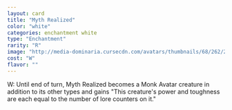 ```yaml
---
layout: card
title: "Myth Realized"
color: "white"
categories: enchantment white
type: "Enchantment"
rarity: "R"
image: "http://media-dominaria.cursecdn.com/avatars/thumbnails/68/262/200/283/635617503822164240.png"
cost: "W"
flavor: ""
---
```


<span class="tip mana-icon mana-white" title="1 White Mana">W</span>: Until end of turn, Myth Realized becomes a Monk Avatar creature in addition to its other types and gains "This creature's power and toughness are each equal to the number of lore counters on it."
